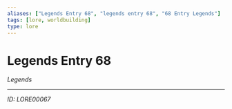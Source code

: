 ```yaml
---
aliases: ["Legends Entry 68", "legends entry 68", "68 Entry Legends"]
tags: [lore, worldbuilding]
type: lore
---
```


# Legends Entry 68

*Legends*

---
*ID: LORE00067*